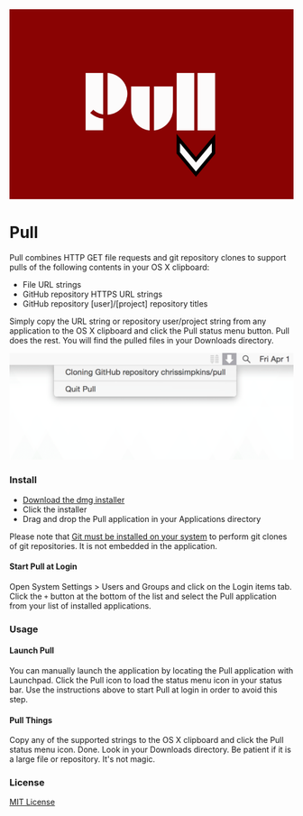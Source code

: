 <img src="https://raw.githubusercontent.com/chrissimpkins/pull/master/img/readme-header.png" alt="Pull" width="748">

# Pull

Pull combines HTTP GET file requests and git repository clones to support pulls of the following contents in your OS X clipboard:

- File URL strings
- GitHub repository HTTPS URL strings
- GitHub repository [user]/[project] repository titles

Simply copy the URL string or repository user/project string from any application to the OS X clipboard and click the Pull status menu button.  Pull does the rest.  You will find the pulled files in your Downloads directory.

<img src="https://raw.githubusercontent.com/chrissimpkins/pull/master/img/pull-screenshot.png" alt="Click the Pull icon" width="518">


### Install

- [Download the dmg installer](https://github.com/chrissimpkins/pull/releases/download/v0.9.0/Pull-Installer.dmg)
- Click the installer
- Drag and drop the Pull application in your Applications directory

Please note that [Git must be installed on your system](https://git-scm.com/downloads) to perform git clones of git repositories.  It is not embedded in the application.

#### Start Pull at Login

Open System Settings > Users and Groups and click on the Login items tab.  Click the `+` button at the bottom of the list and select the Pull application from your list of installed applications.


### Usage

#### Launch Pull

You can manually launch the application by locating the Pull application with Launchpad.  Click the Pull icon to load the status menu icon in your status bar.  Use the instructions above to start Pull at login in order to avoid this step.

#### Pull Things

Copy any of the supported strings to the OS X clipboard and click the Pull status menu icon.  Done.  Look in your Downloads directory.  Be patient if it is a large file or repository.  It's not magic.


### License

[MIT License](https://github.com/chrissimpkins/pull/blob/master/LICENSE)
